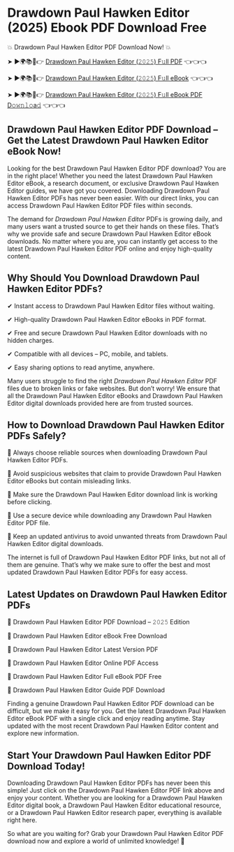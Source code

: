 # Drawdown Paul Hawken Editor (2025) Ebook PDF Download Free

💥 Drawdown Paul Hawken Editor PDF Download Now! 💥

➤ ►🌍📚📱👉 [Drawdown Paul Hawken Editor (𝟸𝟶𝟸𝟻) F𝚞ll PDF](https://getpdf.xyz/drawdown-paul-hawken-editor) 👈👈👈


➤ ►🌍📚📱👉 [Drawdown Paul Hawken Editor (𝟸𝟶𝟸𝟻) F𝚞ll eBook](https://getpdf.xyz/drawdown-paul-hawken-editor) 👈👈👈


➤ ►🌍📚📱👉 [Drawdown Paul Hawken Editor (𝟸𝟶𝟸𝟻) F𝚞ll eBook PDF D𝚘𝚠𝚗𝚕𝚘a𝚍](https://getpdf.xyz/drawdown-paul-hawken-editor) 👈👈👈


## Drawdown Paul Hawken Editor PDF Download – Get the Latest Drawdown Paul Hawken Editor eBook Now!

Looking for the best Drawdown Paul Hawken Editor PDF download? You are in the right place! Whether you need the latest Drawdown Paul Hawken Editor eBook, a research document, or exclusive Drawdown Paul Hawken Editor guides, we have got you covered. Downloading Drawdown Paul Hawken Editor PDFs has never been easier. With our direct links, you can access Drawdown Paul Hawken Editor PDF files within seconds.

The demand for *Drawdown Paul Hawken Editor* PDFs is growing daily, and many users want a trusted source to get their hands on these files. That’s why we provide safe and secure Drawdown Paul Hawken Editor eBook downloads. No matter where you are, you can instantly get access to the latest Drawdown Paul Hawken Editor PDF online and enjoy high-quality content.

## Why Should You Download Drawdown Paul Hawken Editor PDFs?

✔ Instant access to Drawdown Paul Hawken Editor files without waiting.

✔ High-quality Drawdown Paul Hawken Editor eBooks in PDF format.

✔ Free and secure Drawdown Paul Hawken Editor downloads with no hidden charges.

✔ Compatible with all devices – PC, mobile, and tablets.

✔ Easy sharing options to read anytime, anywhere.

Many users struggle to find the right *Drawdown Paul Hawken Editor* PDF files due to broken links or fake websites. But don’t worry! We ensure that all the Drawdown Paul Hawken Editor eBooks and Drawdown Paul Hawken Editor digital downloads provided here are from trusted sources.

## How to Download Drawdown Paul Hawken Editor PDFs Safely?

📌 Always choose reliable sources when downloading Drawdown Paul Hawken Editor PDFs.

📌 Avoid suspicious websites that claim to provide Drawdown Paul Hawken Editor eBooks but contain misleading links.

📌 Make sure the Drawdown Paul Hawken Editor download link is working before clicking.

📌 Use a secure device while downloading any Drawdown Paul Hawken Editor PDF file.

📌 Keep an updated antivirus to avoid unwanted threats from Drawdown Paul Hawken Editor digital downloads.

The internet is full of Drawdown Paul Hawken Editor PDF links, but not all of them are genuine. That’s why we make sure to offer the best and most updated Drawdown Paul Hawken Editor PDFs for easy access.

## Latest Updates on Drawdown Paul Hawken Editor PDFs

🔹 Drawdown Paul Hawken Editor PDF Download – 𝟸𝟶𝟸𝟻 Edition

🔹 Drawdown Paul Hawken Editor eBook Free Download

🔹 Drawdown Paul Hawken Editor Latest Version PDF

🔹 Drawdown Paul Hawken Editor Online PDF Access

🔹 Drawdown Paul Hawken Editor Full eBook PDF Free

🔹 Drawdown Paul Hawken Editor Guide PDF Download

Finding a genuine Drawdown Paul Hawken Editor PDF download can be difficult, but we make it easy for you. Get the latest Drawdown Paul Hawken Editor eBook PDF with a single click and enjoy reading anytime. Stay updated with the most recent Drawdown Paul Hawken Editor content and explore new information.

## Start Your Drawdown Paul Hawken Editor PDF Download Today!

Downloading Drawdown Paul Hawken Editor PDFs has never been this simple! Just click on the Drawdown Paul Hawken Editor PDF link above and enjoy your content. Whether you are looking for a Drawdown Paul Hawken Editor digital book, a Drawdown Paul Hawken Editor educational resource, or a Drawdown Paul Hawken Editor research paper, everything is available right here.

So what are you waiting for? Grab your Drawdown Paul Hawken Editor PDF download now and explore a world of unlimited knowledge! 🚀